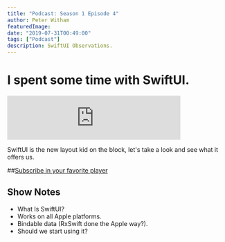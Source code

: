 ```yaml
---
title: "Podcast: Season 1 Episode 4"
author: Peter Witham
featuredImage:
date: "2019-07-31T00:49:00"
tags: ["Podcast"]
description: SwiftUI Observations.
---
```


# I spent some time with SwiftUI.

<iframe src="https://anchor.fm/compileswift/embed/episodes/SwiftUI-Observations-e4eqnl"
height="102" width="400" frameborder="0" scrolling="no"></iframe>

SwiftUI is the new layout kid on the block, let's take a look and see what it offers us.

##[Subscribe in your favorite player](https://pw.d.pr/5TbjRs)

## Show Notes

- What Is SwiftUI?
- Works on all Apple platforms.
- Bindable data (RxSwift done the Apple way?).
- Should we start using it?
